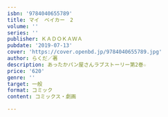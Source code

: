 ```yaml
---
isbn: '9784040655789'
title: マイ　ベイカー　2
volume: ''
series: ''
publisher: ＫＡＤＯＫＡＷＡ
pubdate: '2019-07-13'
cover: 'https://cover.openbd.jp/9784040655789.jpg'
author: らくだ／著
description: あったかパン屋さんラブストーリー第2巻☆
price: '620'
genre: ''
target: 一般
format: コミック
content: コミックス・劇画

---
```

